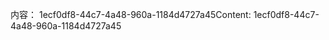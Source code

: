 <span data-ttu-id="c85f5-101">内容： 1ecf0df8-44c7-4a48-960a-1184d4727a45</span><span class="sxs-lookup"><span data-stu-id="c85f5-101">Content: 1ecf0df8-44c7-4a48-960a-1184d4727a45</span></span>